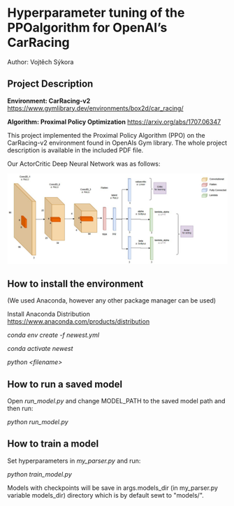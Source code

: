# Hyperparameter tuning of the PPOalgorithm for OpenAI’s CarRacing

Author: Vojtěch Sýkora

## Project Description

**Environment: CarRacing-v2**
https://www.gymlibrary.dev/environments/box2d/car_racing/

**Algorithm: Proximal Policy Optimization**
https://arxiv.org/abs/1707.06347

This project implemented the Proximal Policy Algorithm (PPO) on the CarRacing-v2 environment found in OpenAIs Gym library. The whole project description is available in the included PDF file.

Our ActorCritic Deep Neural Network was as follows:

![cnn_model](project/network-structure.jpg)


## How to install the environment

(We used Anaconda, however any other package manager can be used)

Install Anaconda Distribution https://www.anaconda.com/products/distribution

*conda env create -f newest.yml*

*conda activate newest*

*python \<filename\>*

## How to run a saved model

Open *run_model.py* and change MODEL_PATH to the saved model path and then run:

*python run_model.py*

## How to train a model

Set hyperparameters in *my_parser.py* and run:

*python train_model.py*

Models with checkpoints will be save in args.models_dir (in my_parser.py variable models_dir) directory which is by default sewt to "models/".
